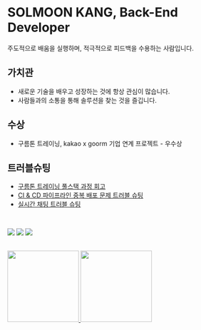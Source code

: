 # SOLMOON KANG, Back-End Developer

주도적으로 배움을 실행하며, 적극적으로 피드백을 수용하는 사람입니다.

## 가치관
- 새로운 기술을 배우고 성장하는 것에 항상 관심이 많습니다.
- 사람들과의 소통을 통해 솔루션을 찾는 것을 즐깁니다.

## 수상
- 구름톤 트레이닝, kakao x goorm 기업 연계 프로젝트 - 우수상

## 트러블슈팅
- [구름톤 트레이닝 풀스택 과정 회고](https://ssolv.tistory.com/category/REFLECTION/%E2%98%81%EF%B8%8F%20%EA%B5%AC%EB%A6%84%ED%86%A4%20%ED%8A%B8%EB%A0%88%EC%9D%B4%EB%8B%9D%3A%20%ED%92%80%EC%8A%A4%ED%83%9D%20%EA%B3%BC%EC%A0%95%20%ED%9A%8C%EA%B3%A0)
- [CI & CD 파이프라인 중복 배포 문제 트러블 슈팅](https://ssolv.tistory.com/29)
- [실시간 채팅 트러블 슈팅](https://ssolv.tistory.com/30)

<br>

<a href="https://ssolv.tistory.com/"><img src="https://img.shields.io/badge/Tech Blog-FF9E2A?style=flat-square&logo=Tistory&logoColor=white&link=https://ssolv.tistory.com/"/></a> <a href="https://www.linkedin.com/in/%EC%86%94%EB%AC%B8-%EA%B0%95-173aba347/"><img src="https://img.shields.io/badge/-Linkedin-0b65c2?style=flat-square&logo=Linkedin&logoColor=white&link=https://www.linkedin.com/in/%EC%86%94%EB%AC%B8-%EA%B0%95-173aba347/"/></a> <a href="mailto:rkdthfans8563@gmail.com"><img src="https://img.shields.io/badge/-Gmail-EA4335?style=flat-square&logo=Gmail&logoColor=white&link=mailto:rkdthfans8563@gmail.com"/></a>

<br>

<a href="https://github.com/solmoonkang/">
    <img src="https://github-readme-stats-git-masterrstaa-rickstaa.vercel.app/api?username=solmoonkang&&show_icons=true&theme=material-palenight&include_all_commits=true&count_private=true" height="160" />
    <img src="https://github-readme-stats-git-masterrstaa-rickstaa.vercel.app/api/top-langs/?username=solmoonkang&langs_count=6&theme=material-palenight&layout=compact" height="160" />
</a>



